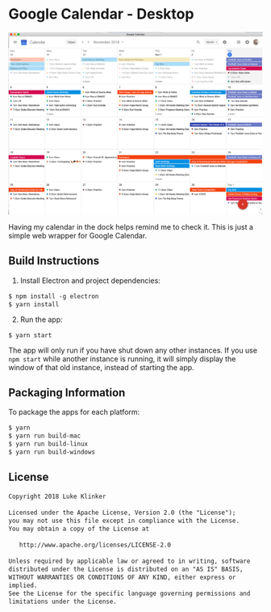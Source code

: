# Google Calendar - Desktop

![preview](artwork/preview.png)

Having my calendar in the dock helps remind me to check it. This is just a simple web wrapper for Google Calendar.

## Build Instructions

1. Install Electron and project dependencies:

```
$ npm install -g electron
$ yarn install
```

2. Run the app:

```
$ yarn start
```

The app will only run if you have shut down any other instances. If you use `npm start` while another instance is running, it will simply display the window of that old instance, instead of starting the app.

## Packaging Information

To package the apps for each platform:

```
$ yarn
$ yarn run build-mac
$ yarn run build-linux
$ yarn run build-windows
```

## License

    Copyright 2018 Luke Klinker

    Licensed under the Apache License, Version 2.0 (the "License");
    you may not use this file except in compliance with the License.
    You may obtain a copy of the License at

       http://www.apache.org/licenses/LICENSE-2.0

    Unless required by applicable law or agreed to in writing, software
    distributed under the License is distributed on an "AS IS" BASIS,
    WITHOUT WARRANTIES OR CONDITIONS OF ANY KIND, either express or implied.
    See the License for the specific language governing permissions and
    limitations under the License.
